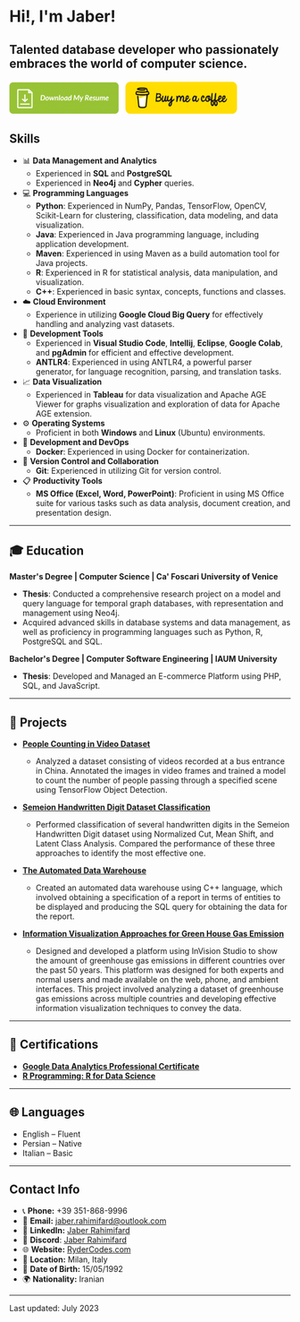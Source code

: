 # Hi!, I'm Jaber!
## Talented database developer who passionately embraces the world of computer science.
<p>
<a href="https://drive.google.com/file/d/1HPcBIje6uYeJEuNmBhTNIzAlZvp0Rwuk/view?usp=sharing"><img src="https://github.com/rydercodes/rydercodes/blob/main/resume.png" width="204"/></a>
<a href="https://www.buymeacoffee.com/Jaberbk"><img src="https://github.com/rydercodes/rydercodes/blob/main/LP2wQCJL.png" width="200"/></a>
</p>

## Skills
- :bar_chart: **Data Management and Analytics**
  - Experienced in **SQL** and **PostgreSQL**
  - Experienced in **Neo4j** and **Cypher** queries.
- :computer: **Programming Languages**
  - **Python**: Experienced in NumPy, Pandas, TensorFlow, OpenCV, Scikit-Learn for clustering, classification, data modeling, and data visualization.
  - **Java**: Experienced in Java programming language, including application development.
  - **Maven**: Experienced in using Maven as a build automation tool for Java projects.
  - **R**: Experienced in R for statistical analysis, data manipulation, and visualization.
  - **C++**: Experienced in basic syntax, concepts, functions and classes.
- :cloud: **Cloud Environment**
  - Experience in utilizing **Google Cloud Big Query** for effectively handling and analyzing vast datasets.
- :wrench: **Development Tools**
  - Experienced in **Visual Studio Code**, **Intellij**, **Eclipse**, **Google Colab**, and **pgAdmin** for efficient and effective development.
  - **ANTLR4**: Experienced in using ANTLR4, a powerful parser generator, for language recognition, parsing, and translation tasks.
- :chart_with_upwards_trend: **Data Visualization**
  - Experienced in **Tableau** for data visualization and Apache AGE Viewer for graphs visualization and exploration of data for Apache AGE extension.
- :gear: **Operating Systems**
  - Proficient in both **Windows** and **Linux** (Ubuntu) environments.
- :whale: **Development and DevOps**
  - **Docker**: Experienced in using Docker for containerization.
- :link: **Version Control and Collaboration**
  - **Git**: Experienced in utilizing Git for version control.
- :clipboard: **Productivity Tools**
  - **MS Office (Excel, Word, PowerPoint)**: Proficient in using MS Office suite for various tasks such as data analysis, document creation, and presentation design.
---

## :mortar_board: Education

**Master's Degree | Computer Science | Ca' Foscari University of Venice**
- **Thesis**: Conducted a comprehensive research project on a model and query language for temporal graph databases, with representation and management using Neo4j.
- Acquired advanced skills in database systems and data management, as well as proficiency in programming languages such as Python, R, PostgreSQL and SQL.

**Bachelor's Degree | Computer Software Engineering | IAUM University**
- **Thesis**: Developed and Managed an E-commerce Platform using PHP, SQL, and JavaScript.

---

## :file_folder: Projects

- [**People Counting in Video Dataset**](https://github.com/rydercodes/Counting-People.git)
  - Analyzed a dataset consisting of videos recorded at a bus entrance in China. Annotated the images in video frames and trained a model to count the number of people passing through a specified scene using TensorFlow Object Detection.

- [**Semeion Handwritten Digit Dataset Classification**](https://github.com/rydercodes/Semeion-Handwritten-Digit-Dataset-Classification.git)
  - Performed classification of several handwritten digits in the Semeion Handwritten Digit dataset using Normalized Cut, Mean Shift, and Latent Class Analysis. Compared the performance of these three approaches to identify the most effective one.

- [**The Automated Data Warehouse**](https://github.com/rydercodes/Automated-Data-Warehouse.git)
  - Created an automated data warehouse using C++ language, which involved obtaining a specification of a report in terms of entities to be displayed and producing the SQL query for obtaining the data for the report.

- [**Information Visualization Approaches for Green House Gas Emission**](https://github.com/rydercodes/-Information-Visualization-Approaches-for-Green-House-Gas-Emission.git)
  - Designed and developed a platform using InVision Studio to show the amount of greenhouse gas emissions in different countries over the past 50 years. This platform was designed for both experts and normal users and made available on the web, phone, and ambient interfaces. This project involved analyzing a dataset of greenhouse gas emissions across multiple countries and developing effective information visualization techniques to convey the data.


---

## :scroll: Certifications

- [**Google Data Analytics Professional Certificate**](https://coursera.org/verify/professional-cert/XK6WGWBXX7ZR)
- [**R Programming: R for Data Science**](http://ude.my/UC-68848489-46e3-48e2-9a47-d845673e131e)

---

## :globe_with_meridians: Languages

- English – Fluent
- Persian – Native
- Italian – Basic

---

## Contact Info
- 📞 **Phone:** +39 351-868-9996
- 📧 **Email:** [jaber.rahimifard@outlook.com](mailto:jaber.rahimifard@outlook.com)
- 🔗 **LinkedIn:** [Jaber Rahimifard](https://www.linkedin.com/in/jaber-rahimifard/)
- 🔗 **Discord**: [Jaber Rahimifard](https://discordapp.com/users/1055999182369984522)
- 🌐 **Website:** [RyderCodes.com](https://RyderCodes.com)
- 📍 **Location:** Milan, Italy
- 📆 **Date of Birth:** 15/05/1992
- 🌍 **Nationality:** Iranian
---
Last updated: July 2023
